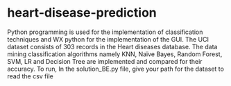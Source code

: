 # heart-disease-prediction
Python programming is used for the implementation of classification techniques and WX python for the implementation of the GUI. 
The UCI dataset consists of 303 records in the Heart diseases database. 
The data mining classification algorithms namely KNN, Naïve Bayes, Random Forest, SVM, LR and Decision Tree are implemented and compared for their accuracy.
To run,
In the solution_BE.py file, give your path for the dataset to read the csv file
